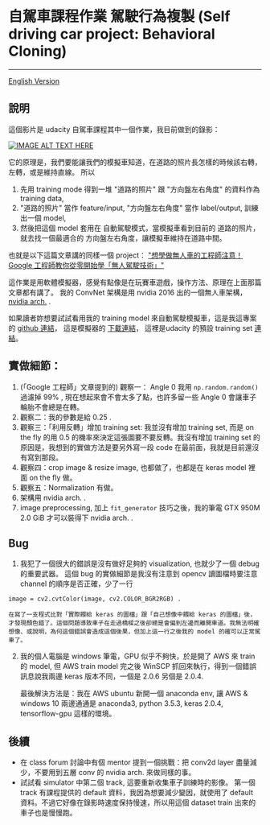 # 自駕車課程作業 駕駛行為複製 (Self driving car project: Behavioral Cloning)
---
[English Version](https://sunpochin.github.io/carND-Behavioral-Cloning-P3/)

說明
----
這個影片是 udacity 自駕車課程其中一個作業，我目前做到的錄影：

[![IMAGE ALT TEXT HERE](https://img.youtube.com/vi/O4reOzBoT5M/0.jpg)](https://www.youtube.com/watch?v=O4reOzBoT5M)

它的原理是，我們要能讓我們的模擬車知道，在道路的照片長怎樣的時候該右轉，左轉，或是維持直線。
所以
1. 先用 training mode 得到一堆 "道路的照片" 跟 "方向盤左右角度" 的資料作為 training data, 
2. "道路的照片" 當作 feature/input, "方向盤左右角度" 當作 label/output, 訓練出一個 model,
3. 然後把這個 model 套用在 自動駕駛模式，當模擬車看到目前的 道路的照片，就去找一個最適合的 方向盤左右角度，讓模擬車維持在道路中間。


也就是以下這篇文章講的同樣一個 project：
["想學做無人車的工程師注意！Google 工程師教你從零開始學「無人駕駛技術」"](https://buzzorange.com/techorange/2017/06/19/self-drive-simulator-n-test/ ) 

這作業是用軟體模擬器，感覺有點像是在玩賽車遊戲，操作方法、原理在上面那篇文章都有講了。
我的 ConvNet 架構是用 nvidia 2016 出的一個無人車架構， [nvidia arch.](https://devblogs.nvidia.com/parallelforall/deep-learning-self-driving-cars/) .

如果讀者妳想要試試看用我的 training model 來自動駕駛模擬車，這是我這專案的 [github 連結](https://github.com/sunpochin/CarND-Behavioral-Cloning-P3)，
這是模擬器的 [下載連結](https://d17h27t6h515a5.cloudfront.net/topher/2017/February/58ae4419_windows-sim/windows-sim.zip)，
這裡是udacity 的預設 training set [連結](https://d17h27t6h515a5.cloudfront.net/topher/2016/December/584f6edd_data/data.zip)。

實做細節：
---
1. (「Google 工程師」文章提到的) 觀察一： Angle 0 我用 ```np.random.random() ``` 過濾掉 99% , 現在想起來會不會太多了點，也許多留一些 Angle 0 會讓車子輪胎不會總是在轉。 
2. 觀察二：我的參數是給 0.25 .
3. 觀察三：「利用反轉」增加 training set: 我並沒有增加 training set, 而是 on the fly 的用 0.5 的機率來決定這張圖要不要反轉。我沒有增加 training set 的原因是，我想到的實做方法是要另外寫一段 code 在最前面，我就是目前還沒有寫到那段。
4. 觀察四：crop image & resize image, 也都做了，也都是在 keras model 裡面 on the fly 做。
5. 觀察五：Normalization 有做。
6. 架構用 nvidia arch. .
7. image preprocessing, 加上 ```fit_generator``` 技巧之後，我的筆電 GTX 950M 2.0 GiB 才可以裝得下 nvidia arch. .



Bug
---
1. 我犯了一個很大的錯誤是沒有做好足夠的 visualization, 也就少了一個 debug 的重要武器。 
這個 bug 的實做細節是我沒有注意到 opencv 讀圖檔時要注意 channel 的順序是否正確，少了一行 
```
image = cv2.cvtColor(image, cv2.COLOR_BGR2RGB) .
```
	在寫了一支程式比對「實際餵給 keras 的圖檔」跟「自己想像中餵給 keras 的圖檔」後，才發現顏色錯了。這個問題導致車子在走過橋樑之後卻總是會偏到左邊而離開車道。我無法明確想像、或說明，為何這個錯誤會造成這個後果，但加上這一行之後我的 model 的確可以正常駕車了。
2. 我的個人電腦是 windows 筆電，GPU 似乎不夠快，於是開了 AWS 來 train 的 model, 但 AWS train model 完之後 WinSCP 抓回來執行，得到一個錯誤訊息說我兩邊 keras 版本不同，一個是 2.0.6 另個是 2.0.4. 
	
	最後解決方法是：我在 AWS ubuntu 新開一個 anaconda env, 讓 AWS & windows 10 兩邊通通是 anaconda3, python 3.5.3, keras 2.0.4, tensorflow-gpu 這樣的環境。

後續
---
* 在 class forum 討論中有個 mentor 提到一個挑戰：把 conv2d layer 盡量減少，不要用到五層 conv 的 nvidia arch. 來做同樣的事。
* 試試看 simulator 中第二個 track, 這要重新收集車子訓練時的影像。
  第一個 track 有課程提供的 default 資料，我因為想要減少變因，就使用了 default 資料。不過它好像在錄影時速度保持慢速，所以用這個 dataset train 出來的車子也是慢慢跑。



